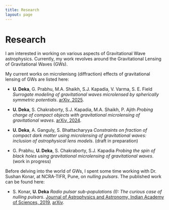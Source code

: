 ```yaml
---
title: Research
layout: page
---
```

# Research

I am interested in working on various aspects of Gravitational Wave astrophysics. Currently, my 
work revolves around the Gravitational Lensing of Gravitational Waves (GWs). 
     
My current works on microlenisng (diffraction) effects of gravitational lensing of GWs are listed here: 

- **U. Deka**, G. Prabhu, M.A. Shaikh, S.J. Kapadia, V. Varma, S. E. Field
      *Surrogate modeling of gravitational waves microlensed by spherically symmetric potentials*. [arXiv, 2025](https://arxiv.org/abs/2501.02974v1).
  
- **U. Deka**, S. Chakraborty, S.J. Kapadia, M.A. Shaikh, P. Ajith
      *Probing charge of compact objects with gravitational microlensing of gravitational waves*. 
      [arXiv, 2024](https://arxiv.org/abs/2401.06553).

- **U. Deka**, A. Ganguly, S. Bhattacharyya
      *Constraints on fraction of compact dark matter using microlensing of gravitational waves: inclusion of astrophysical lens models*. (draft in preparation)

- G. Prabhu, **U. Deka**, S. Chakraborty, S.J. Kapadia
      *Probing the spin of black holes using gravitational microlensing of gravitational waves*. (work in progress)
  
Before delving into the world of GWs, I spent some time working with Dr. Sushan Konar, 
at NCRA-TIFR, Pune, on _nulling pulsars_. The published work can be found here:
- S. Konar, **U. Deka**
     *Radio pulsar sub-populations (I): The curious case of nulling pulsars*.
     [Journal of Astrophysics and Astronomy, Indian Academy of Sciences, 2019](https://www.ias.ac.in/article/fulltext/joaa/040/05/0042), 
     [arXiv](https://arxiv.org/abs/1908.07681).
